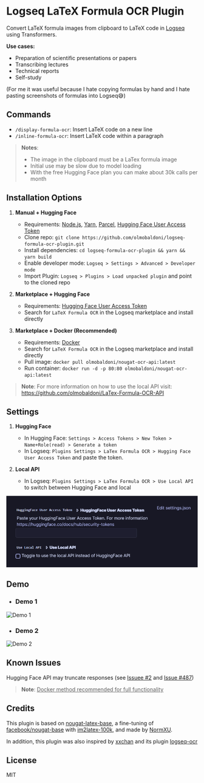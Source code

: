 # Logseq LaTeX Formula OCR Plugin

Convert LaTeX formula images from clipboard to LaTeX code in [Logseq](https://logseq.com/) using Transformers.

**Use cases:**

- Preparation of scientific presentations or papers
- Transcribing lectures
- Technical reports
- Self-study

(For me it was useful because I hate copying formulas by hand and I hate pasting screenshots of formulas into Logseq😅)

## Commands

- `/display-formula-ocr`: Insert LaTeX code on a new line
- `/inline-formula-ocr`: Insert LaTeX code within a paragraph

> **Notes**: 
> + The image in the clipboard must be a LaTex formula image
> + Initial use may be slow due to model loading
> + With the free Hugging Face plan you can make about 30k calls per month


## Installation Options

1. **Manual + Hugging Face**
    - Requirements: [Node.js](https://nodejs.org/en), [Yarn](https://yarnpkg.com/), [Parcel](https://parceljs.org/), [Hugging Face User Access Token](https://huggingface.co/docs/hub/security-tokens)
   - Clone repo: `git clone https://github.com/olmobaldoni/logseq-formula-ocr-plugin.git`
   - Install dependencies: `cd logseq-formula-ocr-plugin && yarn && yarn build`
   - Enable developer mode: `Logseq > Settings > Advanced > Developer mode`
   - Import Plugin: `Logseq > Plugins > Load unpacked plugin` and point to the cloned repo

2. **Marketplace + Hugging Face**
   - Requirements: [Hugging Face User Access Token](https://huggingface.co/docs/hub/security-tokens)
   - Search for `LaTeX Formula OCR` in the Logseq marketplace and install directly

3. **Marketplace + Docker (Recommended)**
    - Requirements: [Docker](https://www.docker.com/)
    - Search for `LaTeX Formula OCR` in the Logseq marketplace and install directly
    - Pull image: `docker pull olmobaldoni/nougat-ocr-api:latest`
    - Run container: `docker run -d -p 80:80 olmobaldoni/nougat-ocr-api:latest`

> **Note**: For more information on how to use the local API visit: https://github.com/olmobaldoni/LaTex-Formula-OCR-API

## Settings

1. **Hugging Face**
    - In Hugging Face: `Settings > Access Tokens > New Token > Name+Role(read) > Generate a token`
    - In Logseq: `Plugins Settings > LaTex Formula OCR > Hugging Face User Access Token` and paste the token.
    
2. **Local API**
    - In Logseq: `Plugins Settings > LaTex Formula OCR > Use Local API` to switch between Hugging Face and local

![Settings](./settings.png)


## Demo

- ### Demo 1

![Demo 1](./demo_1.gif)

- ### Demo 2

![Demo 2](./demo_2.gif)


## Known Issues

Hugging Face API may truncate responses (see [Issuee #2](https://github.com/NormXU/nougat-latex-ocr/issues/2) and [Issue #487](https://github.com/huggingface/huggingface.js/issues/487))

> **Note**: <ins> Docker method recommended for full functionality </ins>

## Credits

This plugin is based on [nougat-latex-base](https://huggingface.co/Norm/nougat-latex-base), a fine-tuning of [facebook/nougat-base](https://huggingface.co/facebook/nougat-base) with [im2latex-100k](https://zenodo.org/records/56198#.V2px0jXT6eA), and made by [NormXU](https://github.com/NormXU).

In addition, this plugin was also inspired by [xxchan](https://github.com/xxchan) and its plugin [logseq-ocr](https://github.com/xxchan/logseq-ocr)

## License

MIT